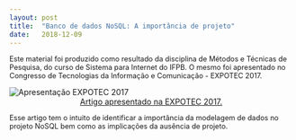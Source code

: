 ```yaml
---
layout: post
title:  "Banco de dados NoSQL: A importância de projeto"
date:   2018-12-09
---
```


<p style="font-size:90%" class="intro"><span class="dropcap">E</span>ste material foi produzido como resultado da disciplina de Métodos e Técnicas de Pesquisa, do curso de Sistema para Internet do IFPB. O mesmo foi apresentado no Congresso de Tecnologias da Informação e Comunicação - EXPOTEC 2017.</p>

<img src="{{ '/assets/img/expotec.jpg' | prepend: site.baseurl }}" alt="Apresentação EXPOTEC 2017">


<center> <a href="https://github.com/edguedes/Academico/blob/master/Walter_Artigo_IFPB.pdf"> Artigo apresentado na EXPOTEC 2017.</a> </center>

<p style="font-size:90%">
	Esse artigo tem o intuito de identificar a importância da modelagem de dados no projeto NoSQL bem como as implicações da ausência de projeto.
</p>
